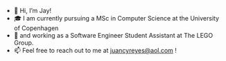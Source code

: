 - 👋 Hi, I’m Jay!
- 🎓 I am currently pursuing a MSc in Computer Science at the University of Copenhagen
- 🧩 and working as a Software Engineer Student Assistant at The LEGO Group.
- 📫 Feel free to reach out to me at juancyreyes@aol.com !
